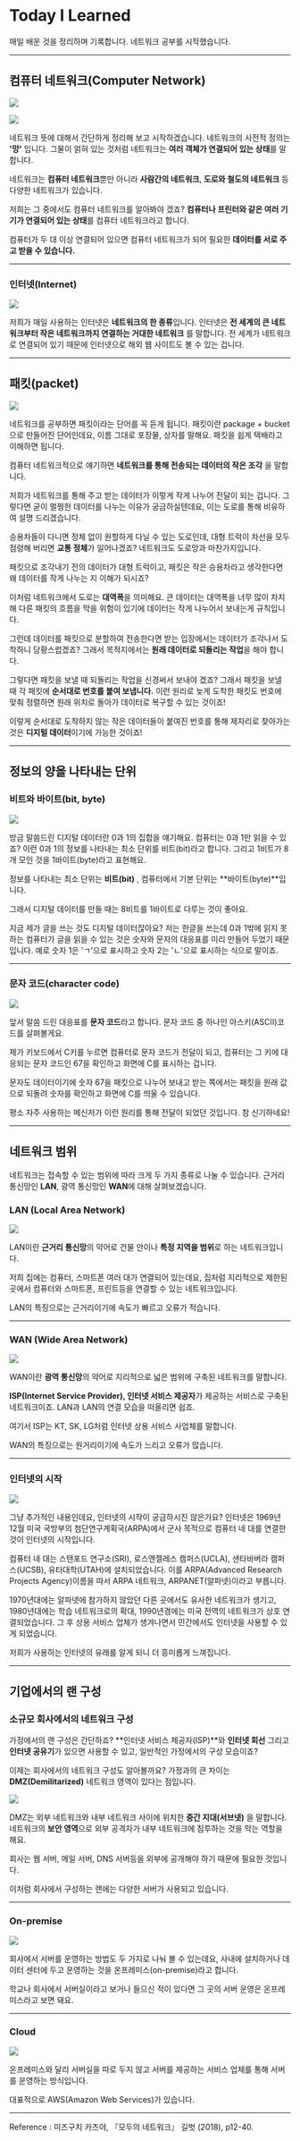 # Today I Learned
매일 배운 것을 정리하며 기록합니다. 네트워크 공부를 시작했습니다.

***

## 컴퓨터 네트워크(Computer Network)

![](https://images.velog.io/images/qmasem/post/219d36b4-032b-4fe0-a2b3-2426d97c1806/image.png)

![](https://images.velog.io/images/qmasem/post/552696d9-4627-4eef-b95f-3e1de12a1bf9/%E1%84%89%E1%85%B3%E1%84%8F%E1%85%B3%E1%84%85%E1%85%B5%E1%86%AB%E1%84%89%E1%85%A3%E1%86%BA%202021-04-02%20%E1%84%8B%E1%85%A9%E1%84%92%E1%85%AE%2010.07.46.png)

네트워크 뜻에 대해서 간단하게 정리해 보고 시작하겠습니다.
네트워크의 사전적 정의는 **'망'** 입니다.
그물이 얽혀 있는 것처럼 네트워크는 **여러 객체가 연결되어 있는 상태**를 말합니다.

네트워크는 **컴퓨터 네트워크**뿐만 아니라 **사람간의 네트워크**, **도로와 철도의 네트워크** 등 다양한 네트워크가 있습니다.


저희는 그 중에서도 컴퓨터 네트워크를 알아봐야 겠죠?
**컴퓨터나 프린터와 같은 여러 기기가 연결되어 있는 상태**를 컴퓨터 네트워크라고 합니다.

컴퓨터가 두 대 이상 연결되어 있으면 컴퓨터 네트워크가 되어 필요한 **데이터를 서로 주고 받을 수 있습니다.**

***

### 인터넷(Internet)

![](https://images.velog.io/images/qmasem/post/88793599-9dfe-4b7d-b6c5-912ffa9368fb/image.png)

저희가 매일 사용하는 인터넷은 **네트워크의 한 종류**입니다.
인터넷은 **전 세계의 큰 네트워크부터 작은 네트워크까지 연결하는 거대한 네트워크** 를 말합니다.
전 세계가 네트워크로 연결되어 있기 때문에 인터넷으로 해외 웹 사이트도 볼 수 있는 겁니다.

***

## 패킷(packet)

![](https://images.velog.io/images/qmasem/post/d954843d-469d-4b6f-811d-73ba498f614d/image.png)

네트워크를 공부하면 패킷이라는 단어를 꼭 듣게 됩니다.
패킷이란 package + bucket으로 만들어진 단어인데요, 이름 그대로 포장물, 상자를 말해요.
패킷을 쉽게 택배라고 이해하면 됩니다.

컴퓨터 네트워크적으로 얘기하면 **네트워크를 통해 전송되는 데이터의 작은 조각** 을 말합니다.

저희가 네트워크를 통해 주고 받는 데이터가 이렇게 작게 나누어 전달이 되는 겁니다.
그렇다면 굳이 멀쩡한 데이터를 나누는 이유가 궁금하실텐데요, 이는 도로를 통해 비유하여 설명 드리겠습니다.

승용차들이 다니면 정체 없이 원할하게 다닐 수 있는 도로인데, 대형 트럭이 차선을 모두 점령해 버리면 **교통 정체**가 일어나겠죠?
네트워크도 도로망과 마찬가지입니다.

패킷으로 조각내기 전의 데이터가 대형 트럭이고, 패킷은 작은 승용차라고 생각한다면 왜 데이터를 작게 나누는 지 이해가 되시죠?

이처럼 네트워크에서 도로는 **대역폭**을 의미해요.
큰 데이터는 대역폭을 너무 많이 차지해 다른 패킷의 흐름을 막을 위험이 있기에 데이터는 작게 나누어서 보내는게 규칙입니다.

그런데 데이터를 패킷으로 분할하여 전송한다면 받는 입장에서는 데이터가 조각나서 도착하니 당황스럽겠죠?
그래서 목적지에서는 **원래 데이터로 되돌리는 작업**을 해야 합니다.

그렇다면 패킷을 보낼 때 되돌리는 작업을 신경써서 보내야 겠죠?
그래서 패킷을 보낼 때 각 패킷에 **순서대로 번호를 붙여 보냅니다.**
이런 원리로 늦게 도착한 패킷도 번호에 맞춰 정렬하면 원래 위치로 돌아가 데이터로 복구할 수 있는 것이죠!

이렇게 순서대로 도착하지 않는 작은 데이터들이 붙여진 번호를 통해 제자리로 찾아가는 것은 **디지털 데이터**이기에 가능한 것이죠!

***

## 정보의 양을 나타내는 단위

### 비트와 바이트(bit, byte)

![](https://images.velog.io/images/qmasem/post/e9e1026b-32a9-48e3-9e92-0798f5caf549/image.png)


방금 말씀드린 디지털 데이터란 0과 1의 집합을 얘기해요.
컴퓨터는 0과 1만 읽을 수 있죠?
이런 0과 1의 정보를 나타내는 최소 단위를 비트(bit)라고 합니다.
그리고 1비트가 8개 모인 것을 1바이트(byte)라고 표현해요.

정보를 나타내는 최소 단위는 **비트(bit)** ,
컴퓨터에서 기본 단위는 **바이트(byte)**입니다.

그래서 디지털 데이터를 만들 때는 8비트를 1바이트로 다루는 것이 좋아요.

지금 제가 글을 쓰는 것도 디지털 데이터잖아요?
저는 한글을 쓰는데 0과 1밖에 읽지 못하는 컴퓨터가 글을 읽을 수 있는 것은 숫자와 문자의 대응표를 미리 만들어 두었기 때문입니다.
예로  숫자 1은 'ㄱ'으로 표시하고 숫자 2는 'ㄴ'으로 표시하는 식으로 말이죠.
***
### 문자 코드(character code)

![](https://images.velog.io/images/qmasem/post/a7300b90-2c42-46b0-912d-67ce5f1a5cc8/image.png)

앞서 말씀 드린 대응표를 **문자 코드**라고 합니다.
문자 코드 중 하나인 아스키(ASCII)코드를 살펴볼게요.

제가 키보드에서 C키를 누르면 컴퓨터로 문자 코드가 전달이 되고, 컴퓨터는 그 키에 대응되는 문자 코드인 67을 확인하고 화면에 C를 표시하는 겁니다.

문자도 데이터이기에 숫자 67을 패킷으로 나누어 보내고 받는 쪽에서는 패킷을 원래 값으로 되돌려 숫자를 확인하고 화면에 C를 띄울 수 있습니다.

평소 자주 사용하는 메신저가 이런 원리를 통해 전달이 되었던 것입니다.
참 신기하네요!

***

## 네트워크 범위
네트워크는 접속할 수 있는 범위에 따라 크게 두 가지 종류로 나눌 수 있습니다.
근거리 통신망인 **LAN**, 광역 통신망인 **WAN**에 대해 살펴보겠습니다.

### LAN (Local Area Network)

![](https://images.velog.io/images/qmasem/post/f88e233d-43f3-4b39-8f5b-bcd49b212829/image.png)

LAN이란 **근거리 통신망**의 약어로 건물 안이나 **특정 지역을 범위**로 하는 네트워크입니다.

저희 집에는 컴퓨터, 스마트폰 여러 대가 연결되어 있는데요, 집처럼 지리적으로 제한된 곳에서 컴퓨터와 스마트폰, 프린트등을 연결할 수 있는 네트워크입니다.

LAN의 특징으로는 근거리이기에 속도가 빠르고 오류가 적습니다.

***

### WAN (Wide Area Network)

![](https://images.velog.io/images/qmasem/post/699ef0ba-42a2-41db-ad5d-88ac98a51433/image.png)

WAN이란 **광역 통신망**의 약어로 지리적으로 넓은 범위에 구축된 네트워크를 말합니다.

**ISP(Internet Service Provider), 인터넷 서비스 제공자**가 제공하는 서비스로 구축된 네트워크이죠.
LAN과 LAN의 연결 모습을 떠올리면 쉽죠.

여기서 ISP는 KT, SK, LG처럼 인터넷 상용 서비스 사업체를 말합니다.

WAN의 특징으로는 원거리이기에 속도가 느리고 오류가 많습니다.

***

### 인터넷의 시작

![](https://images.velog.io/images/qmasem/post/f1dd28dd-3582-40ed-8643-9d754fb5ab5d/image.png)

그냥 추가적인 내용인데요, 인터넷의 시작이 궁금하시진 않은가요?
인터넷은 1969년 12월 미국 국방부의 첨단연구계획국(ARPA)에서 군사 목적으로 컴퓨터 네 대를 연결한 것이 인터넷의 시작입니다.

컴퓨터 네 대는 스탠포드 연구소(SRI), 로스앤젤레스 캠퍼스(UCLA), 샌타바버라 캠퍼스(UCSB), 유타대학(UTAH)에 설치되었습니다.
이를 ARPA(Advanced Research Projects Agency)이름을 따서 ARPA 네트워크, ARPANET(알파넷)이라고 부릅니다.

1970년대에는 알파넷에 참가하지 않았던 다른 곳에서도 유사한 네트워크가 생기고,
1980년대에는 학습 네트워크로의 확대,
1990년경에는 미국 전역의 네트워크가 상호 연결되었습니다.
그 후 상용 서비스 업체가 생겨나면서 민간에서도 인터넷을 사용할 수 있게 되었습니다.

저희가 사용하는 인터넷의 유래를 알게 되니 더 흥미롭게 느껴집니다.

***

## 기업에서의 랜 구성

### 소규모 회사에서의 네트워크 구성

가정에서의 랜 구성은 간단하죠?
**인터넷 서비스 제공자(ISP)**와 **인터넷 회선** 그리고 **인터넷 공유기**가 있으면 사용할 수 있고, 일반적인 가정에서의 구성 모습이죠?

이제는 회사에서의 네트워크 구성도 알아볼까요?
가정과의 큰 차이는 **DMZ(Demilitarized)** 네트워크 영역이 있다는 점입니다.

![](https://images.velog.io/images/qmasem/post/b6d9446a-425d-42ed-9f91-f6930f8cdd95/image.png)

DMZ는 외부 네트워크와 내부 네트워크 사이에 위치한 **중간 지대(서브넷)** 을 말합니다.
네트워크의 **보안 영역**으로 외부 공격자가 내부 네트워크에 침투하는 것을 막는 역할을 해요.

회사는 웹 서버, 메일 서버, DNS 서버등을 외부에 공개해야 하기 때문에 필요한 것입니다.

이처럼 회사에서 구성하는 랜에는 다양한 서버가 사용되고 있습니다.

***

### On-premise

![](https://images.velog.io/images/qmasem/post/bff09cb0-9a2a-4ac2-82a8-2a220bac6768/image.png)

회사에서 서버를 운영하는 방법도 두 가지로 나눠 볼 수 있는데요, 사내에 설치하거나 데이터 센터에 두고 운영하는 것을 온프레미스(on-premise)라고 합니다.

학교나 회사에서 서버실이라고 보거나 들으신 적이 있다면 그 곳의 서버 운영은 온프레미스라고 보면 돼요.

***

### Cloud

![](https://images.velog.io/images/qmasem/post/60cc129b-9c42-434c-becf-1e2e29649d09/image.png)

온프레미스와 달리 서버실을 따로 두지 않고 서버를 제공하는 서비스 업체를 통해 서버를 운영하는 방식입니다.

대표적으로 AWS(Amazon Web Services)가 있습니다.


***

Reference : 미즈구치 카츠야, 『모두의 네트워크』 길벗 (2018), p12-40.